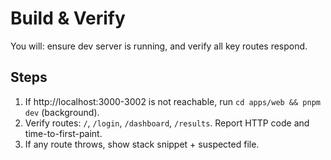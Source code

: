 # Build & Verify
You will: ensure dev server is running, and verify all key routes respond.

## Steps
1) If http://localhost:3000-3002 is not reachable, run `cd apps/web && pnpm dev` (background).
2) Verify routes: `/`, `/login`, `/dashboard`, `/results`. Report HTTP code and time-to-first-paint.
3) If any route throws, show stack snippet + suspected file.